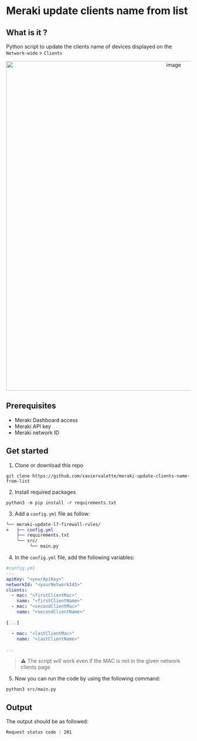 # Meraki update clients name from list

## What is it ?
Python script to update the clients name of devices displayed on the ```Network-wide``` > ```Clients```

<p align="center">
<img width="898" alt="image" src="https://user-images.githubusercontent.com/28600326/227801958-494c3566-735c-440a-9f7a-dcd76bb2061f.png">
</p>

## Prerequisites
- Meraki Dashboard access
- Meraki API key
- Meraki network ID

## Get started
1. Clone or download this repo
```console
git clone https://github.com/xaviervalette/meraki-update-clients-name-from-list

```
2. Install required packages
```console
python3 -m pip install -r requirements.txt
```
3. Add a ```config.yml``` file as follow:
```diff
└── meraki-update-l7-firewall-rules/
+   ├── config.yml
    ├── requirements.txt
    └── src/
         └── main.py  
```
4. In the ```config.yml``` file, add the following variables:
```yaml
#config.yml
---
apiKey: "<yourApiKey>"
networkId: "<yourNetworkId1>"
clients:
  - mac: "<firstClientMac>"
    name: "<firstClientName>"
  - mac: "<secondClientMac>"
    name: "<secondClientName>"
    
[...]

  - mac: "<lastClientMac>"
    name: "<lastClientName>"
    
...

```
> ⚠ The script will work even if the MAC is not in the given network clients page



5. Now you can run the code by using the following command:
```console
python3 src/main.py
```

## Output
The output should be as followed:
```console
Request status code : 201 
```





